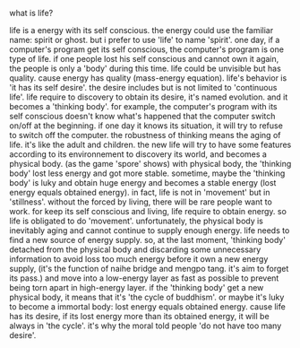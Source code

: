 what is life?

life is a energy with its self conscious. the energy could use the familiar name: spirit or ghost. but i prefer to use 'life' to name 'spirit'. one day, if a computer's program get its self conscious, the computer's program is one type of life. if one people lost his self conscious and cannot own it again, the people is only a 'body' during this time. life could be unvisible but has quality. cause energy has quality (mass-energy equation). life's behavior is 'it has its self desire'. the desire includes but is not limited to 'continuous life'. life require to discovery to obtain its desire, it's named evolution. and it becomes a 'thinking body'. for example, the computer's program with its self conscious doesn't know what's happened that the computer switch on/off at the beginning. if one day it knows its situation, it will try to refuse to switch off the computer. the robustness of thinking means the aging of life. it's like the adult and children. the new life will try to have some features according to its environnement to discovery its world, and becomes a physical body. (as the game 'spore' shows) with physical body, the 'thinking body' lost less energy and got more stable. sometime, maybe the 'thinking body' is luky and obtain huge energy and becomes a stable energy (lost energy equals obtained energy). in fact, life is not in 'movement' but in 'stillness'. without the forced by living, there will be rare people want to work. for keep its self conscious and living, life require to obtain energy. so life is obligated to do 'movement'. unfortunately, the physical body is inevitably aging and cannot continue to supply enough energy. life needs to find a new source of energy supply. so, at the last moment, 'thinking body' detached from the physical body and discarding some unnecessary information to avoid loss too much energy before it own a new energy supply, (it's the function of naihe bridge and mengpo tang. it's aim to forget its pass.) and move into a low-energy layer as fast as possible to prevent being torn apart in high-energy layer. if the 'thinking body' get a new physical body, it means that it's 'the cycle of buddhism'. or maybe it's luky to become a immortal body: lost energy equals obtained energy. cause life has its desire, if its lost energy more than its obtained energy, it will be always in 'the cycle'. it's why the moral told people 'do not have too many desire'.

